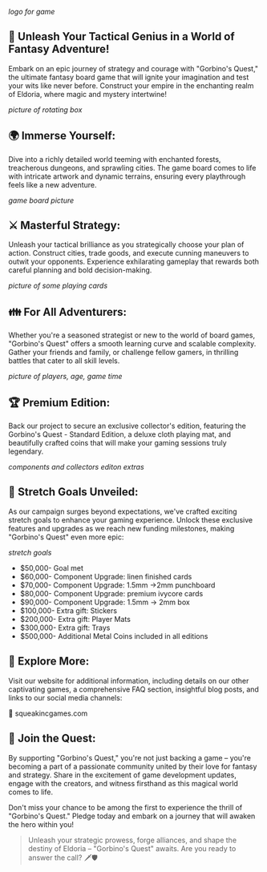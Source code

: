 *logo for game*

## 🎲 Unleash Your Tactical Genius in a World of Fantasy Adventure! 
Embark on an epic journey of strategy and courage with "Gorbino's Quest," the ultimate fantasy board game that will ignite your imagination and test your wits like never before. Construct your empire in the enchanting realm of Eldoria, where magic and mystery intertwine! 

*picture of rotating box*

## 🌍 Immerse Yourself: 
Dive into a richly detailed world teeming with enchanted forests, treacherous dungeons, and sprawling cities. The game board comes to life with intricate artwork and dynamic terrains, ensuring every playthrough feels like a new adventure.

*game board picture*

## ⚔️ Masterful Strategy: 
Unleash your tactical brilliance as you strategically choose your plan of action. Construct cities, trade goods, and execute cunning maneuvers to outwit your opponents. Experience exhilarating gameplay that rewards both careful planning and bold decision-making.

*picture of some playing cards*

## 👪 For All Adventurers: 
Whether you're a seasoned strategist or new to the world of board games, "Gorbino's Quest" offers a smooth learning curve and scalable complexity. Gather your friends and family, or challenge fellow gamers, in thrilling battles that cater to all skill levels.

*picture of players, age, game time*

## 🏆 Premium Edition: 
Back our project to secure an exclusive collector's edition, featuring the Gorbino's Quest - Standard Edition, a deluxe cloth playing mat, and beautifully crafted coins that will make your gaming sessions truly legendary.

*components and collectors editon extras*

## 🌟 Stretch Goals Unveiled:
As our campaign surges beyond expectations, we've crafted exciting stretch goals to enhance your gaming experience. Unlock these exclusive features and upgrades as we reach new funding milestones, making "Gorbino's Quest" even more epic:

*stretch goals*

- $50,000- Goal met
- $60,000- Component Upgrade: linen finished cards
- $70,000- Component Upgrade: 1.5mm ->2mm punchboard
- $80,000- Component Upgrade: premium ivycore cards
- $90,000- Component Upgrade: 1.5mm -> 2mm box
- $100,000- Extra gift: Stickers
- $200,000- Extra gift: Player Mats
- $300,000- Extra gift: Trays
- $500,000- Additional Metal Coins included in all editions

## 🎲 Explore More:
Visit our website for additional information, including details on our other captivating games, a comprehensive FAQ section, insightful blog posts, and links to our social media channels:

🔗 squeakincgames.com

## 🌟 Join the Quest: 
By supporting "Gorbino's Quest," you're not just backing a game – you're becoming a part of a passionate community united by their love for fantasy and strategy. Share in the excitement of game development updates, engage with the creators, and witness firsthand as this magical world comes to life.

Don't miss your chance to be among the first to experience the thrill of "Gorbino's Quest." Pledge today and embark on a journey that will awaken the hero within you!

> Unleash your strategic prowess, forge alliances, and shape the destiny of Eldoria – "Gorbino's Quest" awaits. Are you ready to answer the call? 🗡️🛡️


